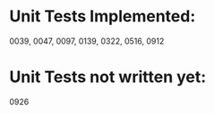 # Unit Tests Implemented:

0039, 0047, 0097, 0139, 0322, 0516, 0912

# Unit Tests not written yet:
0926